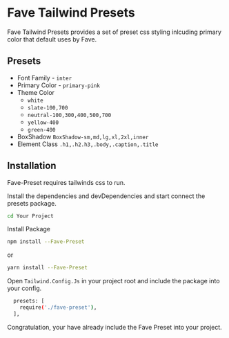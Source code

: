 # Fave Tailwind Presets

Fave Tailwind Presets provides a set of preset css styling inlcuding primary color that default uses by Fave. 

## Presets

- Font Family - ```inter```
- Primary Color -  ```primary-pink ```
- Theme Color
    -  ```white ```
    -  ```slate-100,700```
    -  ```neutral-100,300,400,500,700```
    -  ```yellow-400```
    -  ```green-400```
- BoxShadow ```BoxShadow-sm,md,lg,xl,2xl,inner```
- Element Class ```.h1,.h2.h3,.body,.caption,.title```

## Installation

Fave-Preset requires tailwinds css to run.

Install the dependencies and devDependencies and start connect the presets package.

```sh
cd Your Project 
```

Install Package

```sh
npm install --Fave-Preset
```
or
```sh
yarn install --Fave-Preset
```

Open ```Tailwind.Config.Js``` in your project root and include the package into your config.

```sh
  presets: [
    require('./fave-preset'),
  ],
```

Congratulation, your have already include the Fave Preset into your project.

